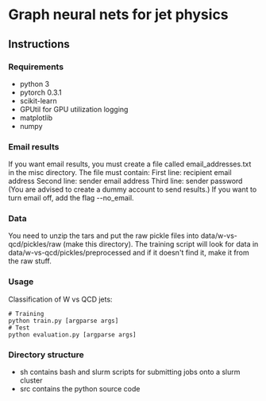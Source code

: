 # Graph neural nets for jet physics


## Instructions

### Requirements

- python 3
- pytorch 0.3.1
- scikit-learn
- GPUtil for GPU utilization logging
- matplotlib
- numpy 

### Email results
If you want email results, you must create a file called email_addresses.txt
in the misc directory. The file must contain:
First line: recipient email address
Second line: sender email address
Third line: sender password
(You are advised to create a dummy account to send results.)
If you want to turn email off, add the flag --no_email.

### Data

You need to unzip the tars and put the raw pickle files into data/w-vs-qcd/pickles/raw (make this directory).
The training script will look for data in  data/w-vs-qcd/pickles/preprocessed and if it doesn't find it, make it from the raw stuff.

### Usage

Classification of W vs QCD jets:

```
# Training
python train.py [argparse args]
# Test
python evaluation.py [argparse args]
```

### Directory structure
- sh contains bash and slurm scripts for submitting jobs onto a slurm cluster
- src contains the python source code
